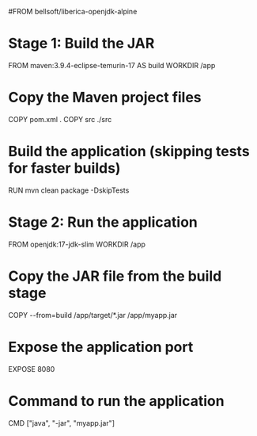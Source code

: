 #FROM bellsoft/liberica-openjdk-alpine

# Stage 1: Build the JAR
FROM maven:3.9.4-eclipse-temurin-17 AS build
WORKDIR /app

# Copy the Maven project files
COPY pom.xml .
COPY src ./src

# Build the application (skipping tests for faster builds)
RUN mvn clean package -DskipTests

# Stage 2: Run the application
FROM openjdk:17-jdk-slim
WORKDIR /app

# Copy the JAR file from the build stage
COPY --from=build /app/target/*.jar /app/myapp.jar

# Expose the application port
EXPOSE 8080

# Command to run the application
CMD ["java", "-jar", "myapp.jar"]